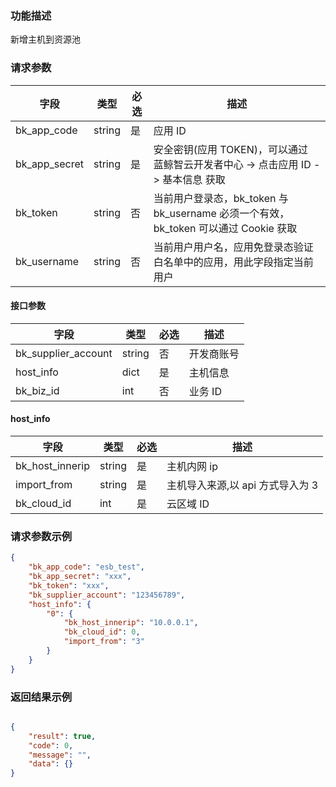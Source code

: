 ### 功能描述

新增主机到资源池

### 请求参数

| 字段 | 类型 | 必选 |  描述 |
|-----------|------------|--------|------------|
| bk_app_code   | string | 是 | 应用 ID     |
| bk_app_secret | string | 是 | 安全密钥(应用 TOKEN)，可以通过 蓝鲸智云开发者中心 -&gt; 点击应用 ID -&gt; 基本信息 获取 |
| bk_token      | string | 否 | 当前用户登录态，bk_token 与 bk_username 必须一个有效，bk_token 可以通过 Cookie 获取 |
| bk_username   | string | 否 | 当前用户用户名，应用免登录态验证白名单中的应用，用此字段指定当前用户 |

#### 接口参数

| 字段      |  类型      | 必选   |  描述      |
|-----------|------------|--------|------------|
| bk_supplier_account |  string     | 否     | 开发商账号 |
| host_info      |  dict    | 是     | 主机信息 |
| bk_biz_id      |  int     | 否     | 业务 ID   |

#### host_info

| 字段      |  类型      | 必选   |  描述      |
|-----------|------------|--------|------------|
| bk_host_innerip |  string   | 是     | 主机内网 ip |
| import_from     |  string   | 是     | 主机导入来源,以 api 方式导入为 3 |
| bk_cloud_id     |  int      | 是     | 云区域 ID |

### 请求参数示例

```json
{
    "bk_app_code": "esb_test",
    "bk_app_secret": "xxx",
    "bk_token": "xxx",
    "bk_supplier_account": "123456789",
    "host_info": {
        "0": {
            "bk_host_innerip": "10.0.0.1",
            "bk_cloud_id": 0,
            "import_from": "3"
        }
    }
}
```

### 返回结果示例

```json

{
    "result": true,
    "code": 0,
    "message": "",
    "data": {}
}
```
